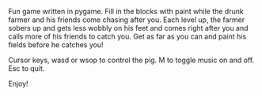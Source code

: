 Fun game written in pygame. Fill in the blocks with paint while the drunk farmer and his friends come chasing after you. Each level up, the farmer sobers up and gets less wobbly on his feet and comes right after you and calls more of his friends to catch you.
Get as far as you can and paint his fields before he catches you!

Cursor keys, wasd or wsop to control the pig. M to toggle music on and off. Esc to quit.

Enjoy!
